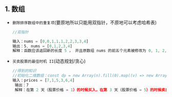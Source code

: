 ## 1. 数组

- `删除排序数组中的重复项`(要原地所以只能用双指针，不原地可以考虑哈希表)

  ```js
  //双指针

  输入：nums = [0,0,1,1,1,2,2,3,3,4]
  输出：5, nums = [0,1,2,3,4]
  解释：函数应该返回新的长度 5 ， 并且原数组 nums 的前五个元素被修改为 0, 1, 2, 3, 4 。不需要考虑数组中超出新长度后面的元素。
  ```

- `买卖股票的最佳时机 II`(动态规划/贪心)
  ```js
  //得到的知识
  //初始化二维数组：const dp = new Array(n).fill(0).map((v) => new Array(2).fill(0));
  输入：prices = [7,1,5,3,6,4]
   输出：7
   解释：在第 2 天（股票价格 = 1）的时候买入，在第 3 天（股票价格 = 5）的时候卖出, 这笔交易所能获得利润 = 5 - 1 = 4 。随后，在第 4 天（股票价格 = 3）的时候买入，在第 5 天（股票价格 = 6）的时候卖出, 这笔交易所能获得利润 = 6 - 3 = 3 ，总利润为 4 + 3 = 7 。
  ```
